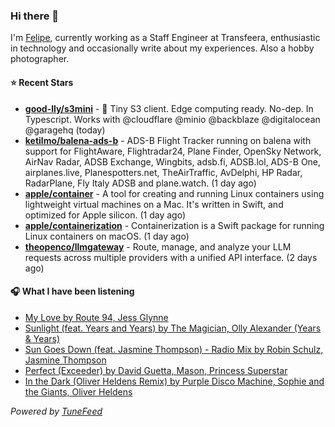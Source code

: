 ### Hi there 👋

I'm [Felipe](https://felipevm.com), currently working as a Staff Engineer at Transfeera, enthusiastic in technology and occasionally write about my experiences. Also a hobby photographer.

#### ⭐ Recent Stars
- **[good-lly/s3mini](https://github.com/good-lly/s3mini)** - 👶 Tiny S3 client. Edge computing ready. No-dep. In Typescript. Works with @cloudflare @minio @backblaze @digitalocean @garagehq (today)
- **[ketilmo/balena-ads-b](https://github.com/ketilmo/balena-ads-b)** - ADS-B Flight Tracker running on balena with support for FlightAware, Flightradar24, Plane Finder, OpenSky Network, AirNav Radar, ADSB Exchange, Wingbits, adsb.fi, ADSB.lol, ADS-B One, airplanes.live, Planespotters.net, TheAirTraffic, AvDelphi, HP Radar, RadarPlane, Fly Italy ADSB and plane.watch. (1 day ago)
- **[apple/container](https://github.com/apple/container)** - A tool for creating and running Linux containers using lightweight virtual machines on a Mac. It&#39;s written in Swift, and optimized for Apple silicon.  (1 day ago)
- **[apple/containerization](https://github.com/apple/containerization)** - Containerization is a Swift package for running Linux containers on macOS. (1 day ago)
- **[theopenco/llmgateway](https://github.com/theopenco/llmgateway)** - Route, manage, and analyze your LLM requests across multiple providers with a unified API interface. (2 days ago)

#### 🎧 What I have been listening
- [My Love by Route 94, Jess Glynne](https://open.spotify.com/track/4N1MFKjziFHH4IS3RYYUrU)
- [Sunlight (feat. Years and Years) by The Magician, Olly Alexander (Years &amp; Years)](https://open.spotify.com/track/7w9W20r1IpCDQQMRcLEsQZ)
- [Sun Goes Down (feat. Jasmine Thompson) - Radio Mix by Robin Schulz, Jasmine Thompson](https://open.spotify.com/track/4zLBcDtvYNVtF9fnG6lme3)
- [Perfect (Exceeder) by David Guetta, Mason, Princess Superstar](https://open.spotify.com/track/7jY6W92bLfnXnevTa7JKHi)
- [In the Dark (Oliver Heldens Remix) by Purple Disco Machine, Sophie and the Giants, Oliver Heldens](https://open.spotify.com/track/6ve6SoRuWVZ9kBP1frZTW1)

_Powered by [TuneFeed](https://tunefeed.app?ref=github.com)_

